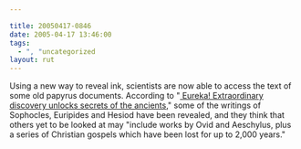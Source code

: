 ```yaml
---

title: 20050417-0846
date: 2005-04-17 13:46:00
tags:
  - ", "uncategorized
layout: rut
---
```


<p> Using a new way to reveal ink, scientists are now
able to access the text of some old papyrus documents.
According to "<a href="http://news.independent.co.uk/world/science_technology/story.jsp?story=630166"">
Eureka! Extraordinary discovery unlocks secrets of the ancients</a>,"
some of the writings of Sophocles, Euripides and Hesiod have been
revealed, and they think that others yet to be looked at may
"include works by Ovid and Aeschylus, plus a series of
Christian gospels which have been lost for up to 2,000 years."</p>

